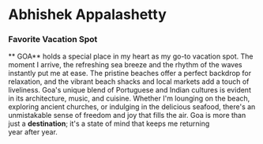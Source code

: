 # Abhishek Appalashetty
### Favorite Vacation Spot

** GOA** holds a special place in my heart as my go-to vacation spot. The moment I arrive, the refreshing sea breeze and the rhythm of the waves instantly put me at ease. The pristine beaches offer a perfect backdrop for relaxation, and the vibrant beach shacks and local markets add a touch of liveliness. Goa's unique blend of Portuguese and Indian cultures is evident in its architecture, music, and cuisine. Whether I'm lounging on the beach, exploring ancient churches, or indulging in the delicious seafood, there's an unmistakable sense of freedom and joy that fills the air. Goa is more than just a **destination**; it's a state of mind that keeps me returning year after year.